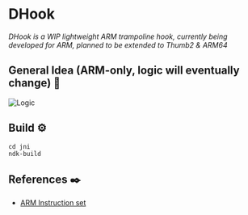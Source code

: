 # DHook
_DHook is a WIP lightweight ARM trampoline hook, currently being developed for ARM, planned to be extended to Thumb2 & ARM64_


## General Idea (ARM-only, logic will eventually change) 📌

![Logic](https://i.imgur.com/TAWoT4u.png)

## Build ⚙️

```
cd jni
ndk-build
```


## References ✒️
* [ARM Instruction set](https://iitd-plos.github.io/col718/ref/arm-instructionset.pdf)
